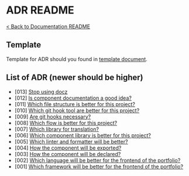 # ADR README
[< Back to Documentation README](../README.md)

## Template
Template for ADR should you found in [template document](template.md).

## List of ADR (newer should be higher)
- [013] [Stop using docz](013-stop-using-docz.md)
- [012] [Is component documentation a good idea?](012-is-component-documentation-a-good-idea.md)
- [011] [Which file structure is better for this project?](011-which-file-structure.md)
- [010] [Which git hook tool are better for this project?](010-which-git-hook-tool.md)
- [009] [Are git hooks necessary?](009-are-git-hooks-necessary)
- [008] [Which flow is better for this project?](008-which-flow.md)
- [007] [Which library for translation?](007-which-library-for-translations.md)
- [006] [Which component library is better for this project?](006-which-component-library.md)
- [005] [Which linter and formatter will be better?](005-which-linter-and-formatter-will-be-better.md)
- [004] [How the component will be exported?](004-how-the-component-will-be-exported.md)
- [003] [How the component will be declared?](003-how-the-component-will-be-declared.md)
- [002] [Which language will be better for the frontend of the portfolio?](002-which-language-frontend.md)
- [001] [Which framework will be better for the frontend of the portfolio?](001-which-framework-frontend.md)
